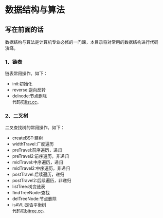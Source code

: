 # 数据结构与算法

## 写在前面的话

数据结构与算法是计算机专业必修的一门课，本目录将对常用的数据结构进行代码演绎。

### 1、链表
链表常用操作，如下：  
* init:初始化
* reverse:逆向反转
* delnode:节点删除  
代码见[list.cc](https://github.com/alphaplato/Cplusplus/blob/master/DataStructure/list.cc)。

### 2、二叉树
二叉查找树的常用操作，如下：
* createBST:建树
* widthTravel:广度遍历
* preTravel:前序遍历，递归
* preTravel2:前序遍历，非递归
* midTravel:中序遍历，递归
* midTravel2:中序遍历，非递归
* postTravel:后续遍历，递归
* postTravel2:后续遍历，非递归
* listTree:树变链表
* findTreeNode:查找
* delTreeNode:节点删除
* isAVL:是否平衡树  
代码见[bitree.cc](https://github.com/alphaplato/Cplusplus/blob/master/DataStructure/list.cc)。
